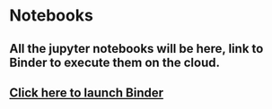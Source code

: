 # Notebooks

## All the jupyter notebooks will be here, link to Binder to execute them on the cloud. 
## [Click here to launch Binder](https://mybinder.org/v2/gh/Nikeshbajaj/Notebooks/master?urlpath=lab/tree) 
